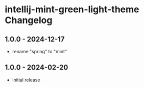 <!-- Keep a Changelog guide -> https://keepachangelog.com -->

# intellij-mint-green-light-theme Changelog

## 1.0.0 - 2024-12-17
- rename "spring" to "mint"

## 1.0.0 - 2024-02-20
- initial release
